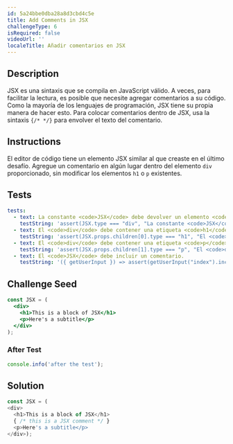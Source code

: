 ```yaml
---
id: 5a24bbe0dba28a8d3cbd4c5e
title: Add Comments in JSX
challengeType: 6
isRequired: false
videoUrl: ''
localeTitle: Añadir comentarios en JSX
---
```


## Description
<section id="description"> JSX es una sintaxis que se compila en JavaScript válido. A veces, para facilitar la lectura, es posible que necesite agregar comentarios a su código. Como la mayoría de los lenguajes de programación, JSX tiene su propia manera de hacer esto. Para colocar comentarios dentro de JSX, usa la sintaxis <code>{/* */}</code> para envolver el texto del comentario. </section>

## Instructions
<section id="instructions"> El editor de código tiene un elemento JSX similar al que creaste en el último desafío. Agregue un comentario en algún lugar dentro del elemento <code>div</code> proporcionado, sin modificar los elementos <code>h1</code> o <code>p</code> existentes. </section>

## Tests
<section id='tests'>

```yml
tests:
  - text: La constante <code>JSX</code> debe devolver un elemento <code>div</code>.
    testString: 'assert(JSX.type === "div", "La constante <code>JSX</code> debe devolver un elemento <code>div</code>");'
  - text: El <code>div</code> debe contener una etiqueta <code>h1</code> como el primer elemento.
    testString: 'assert(JSX.props.children[0].type === "h1", "El <code>div</code> debe contener una etiqueta <code>h1</code> como el primer elemento.");'
  - text: El <code>div</code> debe contener una etiqueta <code>p</code> como el segundo elemento.
    testString: 'assert(JSX.props.children[1].type === "p", "El <code>div</code> debe contener una etiqueta <code>p</code> como el segundo elemento.");'
  - text: El <code>JSX</code> debe incluir un comentario.
    testString: '({ getUserInput }) => assert(getUserInput("index").includes("/*") && getUserInput("index").includes("*/"), "El <code>JSX</code> debe incluir un comentario.");'

```

</section>

## Challenge Seed
<section id='challengeSeed'>

<div id='jsx-seed'>

```jsx
const JSX = (
  <div>
    <h1>This is a block of JSX</h1>
    <p>Here's a subtitle</p>
  </div>
);

```

</div>


### After Test
<div id='jsx-teardown'>

```js
console.info('after the test');
```

</div>

</section>

## Solution
<section id='solution'>

```js
const JSX = (
<div>
  <h1>This is a block of JSX</h1>
  { /* this is a JSX comment */ }
  <p>Here's a subtitle</p>
</div>);
```

</section>
